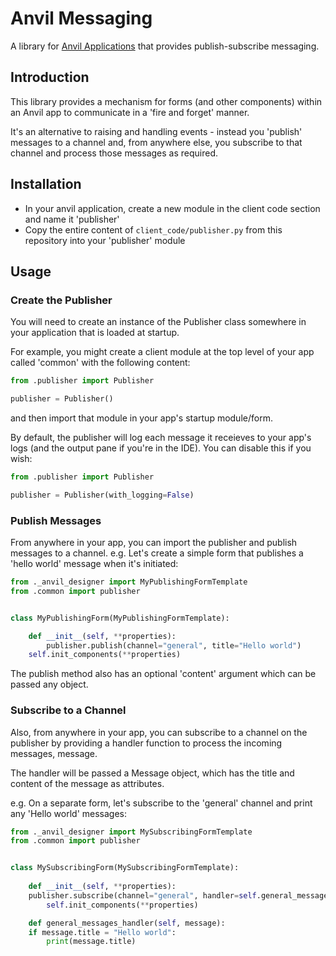 # Anvil Messaging
A library for [Anvil Applications](https://anvil.works) that provides publish-subscribe
messaging.

## Introduction
This library provides a mechanism for forms (and other components) within an Anvil app
to communicate in a 'fire and forget' manner.

It's an alternative to raising and handling events - instead you 'publish' messages to
a channel and, from anywhere else, you subscribe to that channel and process those
messages as required.

## Installation

  * In your anvil application, create a new module in the client code section and name it 'publisher'
  * Copy the entire content of `client_code/publisher.py` from this repository into your 'publisher' module

## Usage

### Create the Publisher
You will need to create an instance of the Publisher class somewhere in your application
that is loaded at startup.

For example, you might create a client module at the top level of your app called 'common'
with the following content:

```python
from .publisher import Publisher

publisher = Publisher()
```

and then import that module in your app's startup module/form.

By default, the publisher will log each message it receieves to your app's logs (and
the output pane if you're in the IDE). You can disable this if you wish:

```python
from .publisher import Publisher

publisher = Publisher(with_logging=False)
```

### Publish Messages
From anywhere in your app, you can import the publisher and publish messages to a channel.
e.g. Let's create a simple form that publishes a 'hello world' message when it's initiated:

```python
from ._anvil_designer import MyPublishingFormTemplate
from .common import publisher


class MyPublishingForm(MyPublishingFormTemplate):

    def __init__(self, **properties):
        publisher.publish(channel="general", title="Hello world")
	self.init_components(**properties)
```

The publish method also has an optional 'content' argument which can be passed any object.

### Subscribe to a Channel
Also, from anywhere in your app, you can subscribe to a channel on the publisher by
providing a handler function to process the incoming messages, message.

The handler will be passed a Message object, which has the title and content of the
message as attributes.

e.g. On a separate form, let's subscribe to the 'general' channel and print any 'Hello
world' messages:

```python
from ._anvil_designer import MySubscribingFormTemplate
from .common import publisher


class MySubscribingForm(MySubscribingFormTemplate):
    
    def __init__(self, **properties):
	publisher.subscribe(channel="general", handler=self.general_messages_handler)
        self.init_components(**properties)

    def general_messages_handler(self, message):
	if message.title = "Hello world":
	    print(message.title)
```
